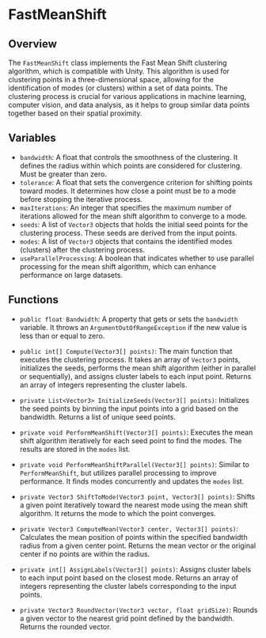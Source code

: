# FastMeanShift

## Overview
The `FastMeanShift` class implements the Fast Mean Shift clustering algorithm, which is compatible with Unity. This algorithm is used for clustering points in a three-dimensional space, allowing for the identification of modes (or clusters) within a set of data points. The clustering process is crucial for various applications in machine learning, computer vision, and data analysis, as it helps to group similar data points together based on their spatial proximity.

## Variables
- `bandwidth`: A float that controls the smoothness of the clustering. It defines the radius within which points are considered for clustering. Must be greater than zero.
- `tolerance`: A float that sets the convergence criterion for shifting points toward modes. It determines how close a point must be to a mode before stopping the iterative process.
- `maxIterations`: An integer that specifies the maximum number of iterations allowed for the mean shift algorithm to converge to a mode.
- `seeds`: A list of `Vector3` objects that holds the initial seed points for the clustering process. These seeds are derived from the input points.
- `modes`: A list of `Vector3` objects that contains the identified modes (clusters) after the clustering process.
- `useParallelProcessing`: A boolean that indicates whether to use parallel processing for the mean shift algorithm, which can enhance performance on large datasets.

## Functions
- `public float Bandwidth`: A property that gets or sets the `bandwidth` variable. It throws an `ArgumentOutOfRangeException` if the new value is less than or equal to zero.

- `public int[] Compute(Vector3[] points)`: The main function that executes the clustering process. It takes an array of `Vector3` points, initializes the seeds, performs the mean shift algorithm (either in parallel or sequentially), and assigns cluster labels to each input point. Returns an array of integers representing the cluster labels.

- `private List<Vector3> InitializeSeeds(Vector3[] points)`: Initializes the seed points by binning the input points into a grid based on the bandwidth. Returns a list of unique seed points.

- `private void PerformMeanShift(Vector3[] points)`: Executes the mean shift algorithm iteratively for each seed point to find the modes. The results are stored in the `modes` list.

- `private void PerformMeanShiftParallel(Vector3[] points)`: Similar to `PerformMeanShift`, but utilizes parallel processing to improve performance. It finds modes concurrently and updates the `modes` list.

- `private Vector3 ShiftToMode(Vector3 point, Vector3[] points)`: Shifts a given point iteratively toward the nearest mode using the mean shift algorithm. It returns the mode to which the point converges.

- `private Vector3 ComputeMean(Vector3 center, Vector3[] points)`: Calculates the mean position of points within the specified bandwidth radius from a given center point. Returns the mean vector or the original center if no points are within the radius.

- `private int[] AssignLabels(Vector3[] points)`: Assigns cluster labels to each input point based on the closest mode. Returns an array of integers representing the cluster labels corresponding to the input points.

- `private Vector3 RoundVector(Vector3 vector, float gridSize)`: Rounds a given vector to the nearest grid point defined by the bandwidth. Returns the rounded vector.